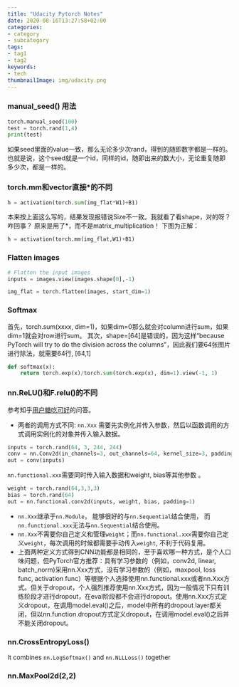```yaml
---
title: "Udacity Pytorch Notes"
date: 2020-08-16T13:27:58+02:00
categories:
- category
- subcategory
tags:
- tag1
- tag2
keywords:
- tech
thumbnailImage: img/udacity.png
---
```


<!--more-->
### manual_seed() 用法
```python
torch.manual_seed(100) 
test = torch.rand(1,4)
print(test)
```
如果seed里面的value一致，那么无论多少次rand，得到的随即数字都是一样的。也就是说，这个seed就是一个id，同样的id，随即出来的数大小，无论重复随即多少次，都是一样的。

### torch.mm和vector直接*的不同
```python
h = activation(torch.sum(img_flat*W1)+B1)
```
本来按上面这么写的，结果发现报错说Size不一致。我就看了看shape，对的呀？咋回事？
原来是用了*，而不是matrix_multiplication！
下图为正解：
```python
h = activation(torch.mm(img_flat,W1)+B1)
```

### Flatten images
```python
# Flatten the input images
inputs = images.view(images.shape[0],-1)

img_flat = torch.flatten(images, start_dim=1)
```

### Softmax
首先，torch.sum(xxxx, dim=1)，如果dim=0那么就会对column进行sum，如果dim=1就会对row进行sum。
其次，shape=[64]是错误的，因为这样“because PyTorch will try to do the division across the columns”，因此我们要64张图片进行除法，就需要64行, [64,1]
```python
def softmax(x):
    return torch.exp(x)/torch.sum(torch.exp(x), dim=1).view(-1, 1)
```
### nn.ReLU()和F.relu()的不同
参考知乎[用户糖吃可好](https://www.zhihu.com/question/66782101/answer/579393790)的问答。

- 两者的调用方式不同:
`nn.Xxx` 需要先实例化并传入参数，然后以函数调用的方式调用实例化的对象并传入输入数据。
```python
inputs = torch.rand(64, 3, 244, 244)
conv = nn.Conv2d(in_channels=3, out_channels=64, kernel_size=3, padding=1)
out = conv(inputs)
```
`nn.functional.xxx`需要同时传入输入数据和weight, bias等其他参数 。
```python
weight = torch.rand(64,3,3,3)
bias = torch.rand(64) 
out = nn.functional.conv2d(inputs, weight, bias, padding=1)
```
- `nn.Xxx`继承于`nn.Module`， 能够很好的与`nn.Sequential`结合使用， 而`nn.functional.xxx`无法与`nn.Sequential`结合使用。
- `nn.Xxx`不需要你自己定义和管理`weight`；而`nn.functional.xxx`需要你自己定义`weight`，每次调用的时候都需要手动传入`weight`, 不利于代码复用。
- 上面两种定义方式得到CNN功能都是相同的，至于喜欢哪一种方式，是个人口味问题，但PyTorch官方推荐：具有学习参数的（例如，conv2d, linear, batch_norm)采用nn.Xxx方式，没有学习参数的（例如，maxpool, loss func, activation func）等根据个人选择使用nn.functional.xxx或者nn.Xxx方式。但关于dropout，个人强烈推荐使用nn.Xxx方式，因为一般情况下只有训练阶段才进行dropout，在eval阶段都不会进行dropout。使用nn.Xxx方式定义dropout，在调用model.eval()之后，model中所有的dropout layer都关闭，但以nn.function.dropout方式定义dropout，在调用model.eval()之后并不能关闭dropout。

### nn.CrossEntropyLoss()
It combines `nn.LogSoftmax()` and `nn.NLLLoss()` together

### nn.MaxPool2d(2,2)

